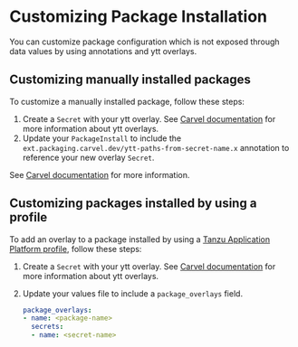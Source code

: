 # Customizing Package Installation

You can customize package configuration which is not exposed through data values by using annotations and ytt overlays.

## <a id="package-install"></a>Customizing manually installed packages

To customize a manually installed package, follow these steps:

1. Create a `Secret` with your ytt overlay. See [Carvel documentation](https://carvel.dev/ytt/docs/v0.41.0/ytt-overlays/) for more information about ytt overlays.
2. Update your `PackageInstall` to include the `ext.packaging.carvel.dev/ytt-paths-from-secret-name.x` annotation to reference your new overlay `Secret`.

See [Carvel documentation](https://carvel.dev/kapp-controller/docs/v0.38.0/package-install-extensions/) for more information.

## <a id="profile-install"></a>Customizing packages installed by using a profile

To add an overlay to a package installed by using a [Tanzu Application Platform profile](install.md), follow these steps:

1. Create a `Secret` with your ytt overlay. See [Carvel documentation](https://carvel.dev/ytt/docs/v0.41.0/ytt-overlays/) for more information about ytt overlays.
1. Update your values file to include a `package_overlays` field.

    ```yaml
    package_overlays:
    - name: <package-name>
      secrets:
      - name: <secret-name>
    ```
